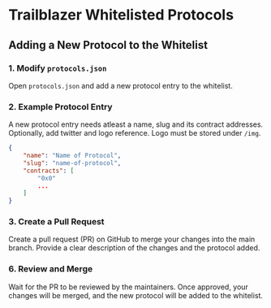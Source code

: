 # Trailblazer Whitelisted Protocols

## Adding a New Protocol to the Whitelist

### 1. Modify `protocols.json`

Open `protocols.json` and add a new protocol entry to the whitelist.

### 2. Example Protocol Entry

A new protocol entry needs atleast a name, slug and its contract addresses. Optionally, add twitter and logo reference. Logo must be stored under `/img`.

```json
{
    "name": "Name of Protocol",
    "slug": "name-of-protocol",
    "contracts": [
        "0x0"
        ...
    ]
}
```

### 3. Create a Pull Request

Create a pull request (PR) on GitHub to merge your changes into the main branch. Provide a clear description of the changes and the protocol added.

### 6. Review and Merge

Wait for the PR to be reviewed by the maintainers. Once approved, your changes will be merged, and the new protocol will be added to the whitelist.
